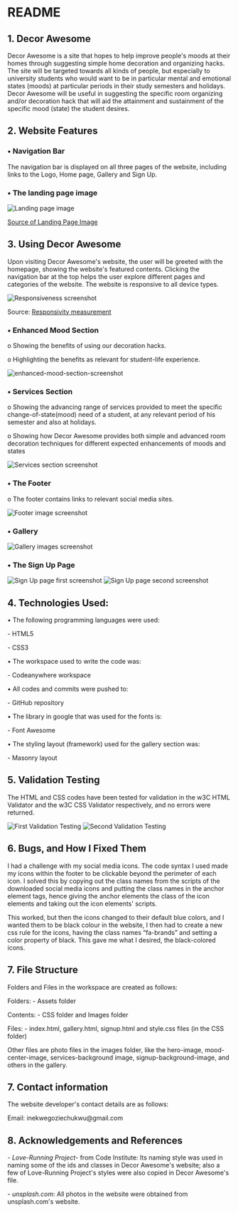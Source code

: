 # README

## 1. Decor Awesome

<p>Decor Awesome is a site that hopes to help improve people's moods at their homes through suggesting simple home decoration and organizing hacks. The site will be targeted towards all kinds of people, but especially to university students who would want to be in particular mental and emotional states (moods) at particular periods in their study semesters and holidays. Decor Awesome will be useful in suggesting the specific room organizing and/or decoration hack that will aid the attainment and sustainment of the specific mood (state) the student desires.</p>

## 2. Website Features

### • Navigation Bar

<p>The navigation bar is displayed on all three pages of the website, including links to the Logo, Home page, Gallery and Sign Up.</p>

### • The landing page image

<img src="./assets/images/landing-page-image-screenshot.png" alt="Landing page image">

[Source of Landing Page Image](https://unsplash.com/photos/0jmXOqUhpTQ)

## 3. Using Decor Awesome

Upon visiting Decor Awesome's website, the user will be greeted with the homepage, showing the website's featured contents. Clicking the navigation bar at the top helps the user explore different pages and categories of the website. The website is responsive to all device types.

<img src="./assets/images/responsiveness-screenshot.png" alt="Responsiveness screenshot">
 
Source: [Responsivity measurement](https://ui.dev/amiresponsive?url=https://goziechukwu.github.io/decor-awesome/)
 
### •	Enhanced Mood Section

<p>o	Showing the benefits of using our decoration hacks.</p>
<p>o	Highlighting the benefits as relevant for student-life experience.</p>

<img src="./assets/images/enhanced-mood-section-screenshot.png" alt="enhanced-mood-section-screenshot">

### • Services Section

<p>o	Showing the advancing range of services provided to meet the specific change-of-state(mood) need of a student, at any relevant period of his semester and also at holidays.</p>
<p>o	Showing how Decor Awesome provides both simple and advanced room decoration techniques for different expected enhancements of moods and states</p>

<img src="./assets/images/services-section-screenshot.png" alt="Services section screenshot">
 
### •	The Footer
<p>o	The footer contains links to relevant social media sites.</p>

 <img src="./footer-image-screenshot.png" alt="Footer image screenshot">

### • Gallery

 <img src="./assets/images/gallery-images-screenshot.png" alt="Gallery images screenshot">

### • The Sign Up Page

 <img src="./assets/images/sign-up-page-screenshot-1.png" alt="Sign Up page first screenshot">

 <img src="./assets/images/sign-up-page-screenshot-2.png" alt="Sign Up page second screenshot">

## 4. Technologies Used:

<p>•	The following programming languages were used:</p>
<p>- HTML5</p>
<p>- CSS3</p>
<p>•	The workspace used to write the code was:</p>
<p>- Codeanywhere workspace</p>
<p>•	All codes and commits were pushed to:</p>
<p>- GitHub repository</p>
<p>•	The library in google that was used for the fonts is:</p>
<p>- Font Awesome</p>
<p>•	The styling layout (framework) used for the gallery section was:</p>
<p>- Masonry layout</p>

## 5. Validation Testing

<p>The HTML and CSS codes have been tested for validation in the w3C HTML Validator and the w3C CSS Validator respectively, and no errors were returned.
 </p>

<img src="./assets/images/validation-testing-screenshot-1.png" alt="First Validation Testing">

<img src="./assets/images/validation-testing-screenshot-2.png" alt="Second Validation Testing">
 
## 6. Bugs, and How I Fixed Them

<p>I had a challenge with my social media icons. The code syntax I used made my icons within the footer to be clickable beyond the perimeter of each icon. I solved this by copying out the class names from the scripts of the downloaded social media icons and putting the class names in the anchor element tags, hence giving the anchor elements the class of the icon elements and taking out the icon elements' scripts.</p>

<p>This worked, but then the icons changed to their default blue colors, and I wanted them to be black colour in the website, I then had to create a new css rule for the icons, having the class names “fa-brands” and setting a color property of black. This gave me what I desired, the black-colored icons.</p>

## 7. File Structure

<p>Folders and Files in the workspace are created as follows:</p>
<p>Folders:   - Assets folder</p>
<p>Contents: - CSS folder and Images folder</p>
<p>Files: 	- index.html, gallery.html, signup.html and style.css files (in the CSS folder)</p>
<p>Other files are photo files in the images folder, like the hero-image, mood-center-image, services-background image, signup-background-image, and others in the gallery.</p>

## 7. Contact information

<p>The website developer's contact details are as follows:</p>
<p>Email:	inekwegoziechukwu@gmail.com</p>

## 8. Acknowledgements and References

<p>-  <i>Love-Running Project</i>- from Code Institute: Its naming style was used in naming some of the ids and classes in Decor Awesome's website; also a few of Love-Running Project's styles were also copied in Decor Awesome's file.</p>

<p>-  <i>unsplash.com</i>: All photos in the website were obtained from unsplash.com's website.</p>
